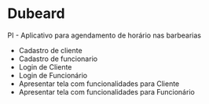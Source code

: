 # Dubeard
PI - Aplicativo para agendamento de horário nas barbearias

- Cadastro de cliente
- Cadastro de funcionario
- Login de Cliente
- Login de Funcionário
- Apresentar tela com funcionalidades para Cliente
- Apresentar tela com funcionalidades para Funcionário

